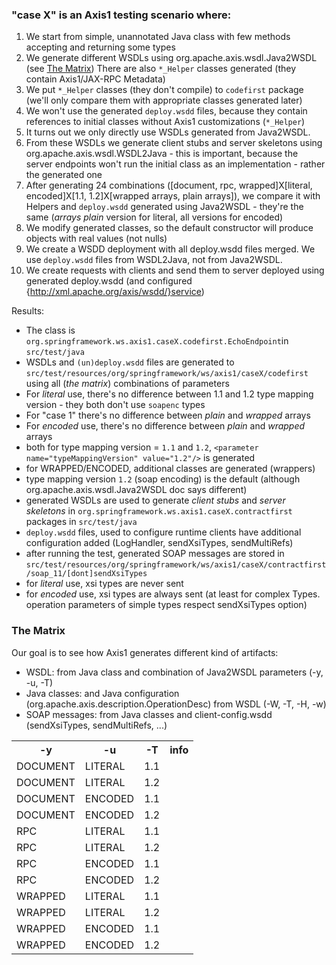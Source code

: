 
### "case X" is an Axis1 testing scenario where:

1. We start from simple, unannotated Java class with few methods accepting and returning some types
2. We generate different WSDLs using org.apache.axis.wsdl.Java2WSDL (see [The Matrix](#matrix)) There are also `*_Helper` classes generated (they contain Axis1/JAX-RPC Metadata)
3. We put `*_Helper` classes (they don't compile) to `codefirst` package (we'll only compare them with appropriate classes generated later)
4. We won't use the generated `deploy.wsdd` files, because they contain references to initial classes without Axis1 customizations (`*_Helper`)
5. It turns out we only directly use WSDLs generated from Java2WSDL.
6. From these WSDLs we generate client stubs and server skeletons using org.apache.axis.wsdl.WSDL2Java - this is important, because the server endpoints won't run the initial class as an implementation - rather the generated one
7. After generating 24 combinations ([document, rpc, wrapped]X[literal, encoded]X[1.1, 1.2]X[wrapped arrays, plain arrays]), we compare it with Helpers and `deploy.wsdd` generated using Java2WSDL - they're the same (*arrays plain* version for literal, all versions for encoded)
8. We modify generated classes, so the default constructor will produce objects with real values (not nulls)
9. We create a WSDD deployment with all deploy.wsdd files merged. We use `deploy.wsdd` files from WSDL2Java, not from Java2WSDL.
10. We create requests with clients and send them to server deployed using generated deploy.wsdd (and configured {http://xml.apache.org/axis/wsdd/}service)

Results:

* The class is `org.springframework.ws.axis1.caseX.codefirst.EchoEndpoint`in `src/test/java`
* WSDLs and `(un)deploy.wsdd` files are generated to `src/test/resources/org/springframework/ws/axis1/caseX/codefirst` using all (*the matrix*) combinations of parameters
* For *literal* use, there's no difference between 1.1 and 1.2 type mapping version - they both don't use `soapenc` types
* For "case 1" there's no difference between *plain* and *wrapped* arrays
* For *encoded* use, there's no difference between *plain* and *wrapped* arrays
* both for type mapping version = `1.1` and `1.2`, `<parameter name="typeMappingVersion" value="1.2"/>` is generated
* for WRAPPED/ENCODED, additional classes are generated (wrappers)
* type mapping version `1.2` (soap encoding) is the default (although org.apache.axis.wsdl.Java2WSDL doc says different)
* generated WSDLs are used to generate *client stubs* and *server skeletons* in `org.springframework.ws.axis1.caseX.contractfirst` packages in `src/test/java`
* `deploy.wsdd` files, used to configure runtime clients have additional configuration added (LogHandler, sendXsiTypes, sendMultiRefs)
* after running the test, generated SOAP messages are stored in `src/test/resources/org/springframework/ws/axis1/caseX/contractfirst/soap_11/[dont]sendXsiTypes`
* for *literal* use, xsi types are never sent
* for *encoded* use, xsi types are always sent (at least for complex Types. operation parameters of simple types respect sendXsiTypes option)

### <a id="matrix"></a>The Matrix ###

Our goal is to see how Axis1 generates different kind of artifacts:

* WSDL: from Java class and combination of Java2WSDL parameters (-y, -u, -T)
* Java classes: and Java configuration (org.apache.axis.description.OperationDesc) from WSDL (-W, -T, -H, -w)
* SOAP messages: from Java classes and client-config.wsdd (sendXsiTypes, sendMultiRefs, ...)

<table>
	<tr><th>-y</th><th>-u</th><th>-T</th><th>info</th></tr>
	<tr><td>DOCUMENT</td><td>LITERAL</td><td>1.1</td><td></td></tr>
	<tr><td>DOCUMENT</td><td>LITERAL</td><td>1.2</td><td></td></tr>
	<tr><td>DOCUMENT</td><td>ENCODED</td><td>1.1</td><td></td></tr>
	<tr><td>DOCUMENT</td><td>ENCODED</td><td>1.2</td><td></td></tr>
	<tr><td>RPC</td><td>LITERAL</td><td>1.1</td><td></td></tr>
	<tr><td>RPC</td><td>LITERAL</td><td>1.2</td><td></td></tr>
	<tr><td>RPC</td><td>ENCODED</td><td>1.1</td><td></td></tr>
	<tr><td>RPC</td><td>ENCODED</td><td>1.2</td><td></td></tr>
	<tr><td>WRAPPED</td><td>LITERAL</td><td>1.1</td><td></td></tr>
	<tr><td>WRAPPED</td><td>LITERAL</td><td>1.2</td><td></td></tr>
	<tr><td>WRAPPED</td><td>ENCODED</td><td>1.1</td><td></td></tr>
	<tr><td>WRAPPED</td><td>ENCODED</td><td>1.2</td><td></td></tr>
</table>
